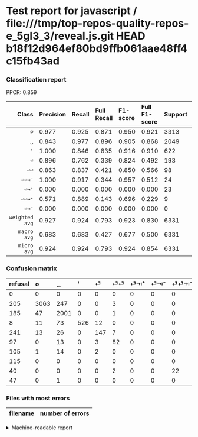 # Test report for javascript / file:///tmp/top-repos-quality-repos-e_5gl3_3/reveal.js.git HEAD b18f12d964ef80bd9ffb061aae48ff4c15fb43ad

### Classification report

PPCR: 0.859

| Class | Precision | Recall | Full Recall | F1-score | Full F1-score | Support | Full Support | PPCR |
|------:|:----------|:-------|:------------|:---------|:---------|:--------|:-------------|:-----|
| `∅` | 0.977| 0.925| 0.871| 0.950| 0.921| 3313| 3518| 0.942 |
| `␣` | 0.843| 0.977| 0.896| 0.905| 0.868| 2049| 2234| 0.917 |
| `'` | 1.000| 0.846| 0.835| 0.916| 0.910| 622| 630| 0.987 |
| `⏎` | 0.896| 0.762| 0.339| 0.824| 0.492| 193| 434| 0.445 |
| `⏎⏎` | 0.863| 0.837| 0.421| 0.850| 0.566| 98| 195| 0.503 |
| `⏎⏎⇥⁻` | 1.000| 0.917| 0.344| 0.957| 0.512| 24| 64| 0.375 |
| `⏎⇥⁺` | 0.000| 0.000| 0.000| 0.000| 0.000| 23| 128| 0.180 |
| `⏎⏎⇥⁺` | 0.571| 0.889| 0.143| 0.696| 0.229| 9| 56| 0.161 |
| `⏎⇥⁻` | 0.000| 0.000| 0.000| 0.000| 0.000| 0| 115| 0.000 |
| `weighted avg` | 0.927| 0.924| 0.793| 0.923| 0.830| 6331| 7374| 0.859 |
| `macro avg` | 0.683| 0.683| 0.427| 0.677| 0.500| 6331| 7374| 0.859 |
| `micro avg` | 0.924| 0.924| 0.793| 0.924| 0.854| 6331| 7374| 0.859 |

### Confusion matrix

|refusal|  ∅| ␣| '| ⏎| ⏎⏎| ⏎⇥⁺| ⏎⇥⁻| ⏎⏎⇥⁻| ⏎⏎⇥⁺| 
|:---|:---|:---|:---|:---|:---|:---|:---|:---|:---|
|0 |0 |0 |0 |0 |0 |0 |0 |0 |0 |
|205 |3063 |247 |0 |0 |3 |0 |0 |0 |0 |
|185 |47 |2001 |0 |0 |1 |0 |0 |0 |0 |
|8 |11 |73 |526 |12 |0 |0 |0 |0 |0 |
|241 |13 |26 |0 |147 |7 |0 |0 |0 |0 |
|97 |0 |13 |0 |3 |82 |0 |0 |0 |0 |
|105 |1 |14 |0 |2 |0 |0 |0 |0 |6 |
|115 |0 |0 |0 |0 |0 |0 |0 |0 |0 |
|40 |0 |0 |0 |0 |2 |0 |0 |22 |0 |
|47 |0 |1 |0 |0 |0 |0 |0 |0 |8 |

### Files with most errors

| filename | number of errors|
|:----:|:-----|

<details>
    <summary>Machine-readable report</summary>
```json
{
  "cl_report": {"\u0027": {"f1-score": 0.9163763066202091, "precision": 1.0, "recall": 0.8456591639871383, "support": 622}, "macro avg": {"f1-score": 0.6773882011537301, "precision": 0.683387526465832, "recall": 0.6834134527929846, "support": 6331}, "micro avg": {"f1-score": 0.9238666877270574, "precision": 0.9238666877270574, "recall": 0.9238666877270574, "support": 6331}, "weighted avg": {"f1-score": 0.9228436480014285, "precision": 0.9274955956470085, "recall": 0.9238666877270574, "support": 6331}, "\u2205": {"f1-score": 0.950062034739454, "precision": 0.9770334928229665, "recall": 0.9245396921219439, "support": 3313}, "\u23ce": {"f1-score": 0.823529411764706, "precision": 0.8963414634146342, "recall": 0.7616580310880829, "support": 193}, "\u23ce\u21e5\u207a": {"f1-score": 0.0, "precision": 0.0, "recall": 0.0, "support": 23}, "\u23ce\u21e5\u207b": {"f1-score": 0.0, "precision": 0.0, "recall": 0.0, "support": 0}, "\u23ce\u23ce": {"f1-score": 0.8497409326424872, "precision": 0.8631578947368421, "recall": 0.8367346938775511, "support": 98}, "\u23ce\u23ce\u21e5\u207a": {"f1-score": 0.6956521739130435, "precision": 0.5714285714285714, "recall": 0.8888888888888888, "support": 9}, "\u23ce\u23ce\u21e5\u207b": {"f1-score": 0.9565217391304348, "precision": 1.0, "recall": 0.9166666666666666, "support": 24}, "\u2423": {"f1-score": 0.9046112115732369, "precision": 0.8425263157894737, "recall": 0.9765739385065886, "support": 2049}},
  "cl_report_full": {"\u0027": {"f1-score": 0.9100346020761245, "precision": 1.0, "recall": 0.834920634920635, "support": 630}, "macro avg": {"f1-score": 0.49960874883602685, "precision": 0.683387526465832, "recall": 0.4274575779616324, "support": 7374}, "micro avg": {"f1-score": 0.8535570959503831, "precision": 0.9238666877270574, "recall": 0.7931922972606456, "support": 7374}, "weighted avg": {"f1-score": 0.8301639113113357, "precision": 0.895407594496951, "recall": 0.7931922972606456, "support": 7374}, "\u2205": {"f1-score": 0.9207876146099504, "precision": 0.9770334928229665, "recall": 0.8706651506537806, "support": 3518}, "\u23ce": {"f1-score": 0.491638795986622, "precision": 0.8963414634146342, "recall": 0.3387096774193548, "support": 434}, "\u23ce\u21e5\u207a": {"f1-score": 0.0, "precision": 0.0, "recall": 0.0, "support": 128}, "\u23ce\u21e5\u207b": {"f1-score": 0.0, "precision": 0.0, "recall": 0.0, "support": 115}, "\u23ce\u23ce": {"f1-score": 0.5655172413793104, "precision": 0.8631578947368421, "recall": 0.4205128205128205, "support": 195}, "\u23ce\u23ce\u21e5\u207a": {"f1-score": 0.2285714285714286, "precision": 0.5714285714285714, "recall": 0.14285714285714285, "support": 56}, "\u23ce\u23ce\u21e5\u207b": {"f1-score": 0.5116279069767442, "precision": 1.0, "recall": 0.34375, "support": 64}, "\u2423": {"f1-score": 0.8683011499240616, "precision": 0.8425263157894737, "recall": 0.8957027752909579, "support": 2234}},
  "ppcr": 0.8585570924871169
}
```
</details>

